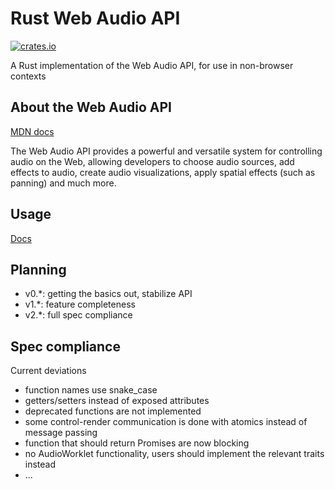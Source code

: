 # Rust Web Audio API

[![crates.io](https://img.shields.io/crates/v/web-audio-api.svg)](https://crates.io/crates/web-audio-api)

A Rust implementation of the Web Audio API, for use in non-browser contexts

## About the Web Audio API

[MDN docs](https://developer.mozilla.org/en-US/docs/Web/API/Web_Audio_API)

The Web Audio API provides a powerful and versatile system for controlling
audio on the Web, allowing developers to choose audio sources, add effects to
audio, create audio visualizations, apply spatial effects (such as panning) and
much more.

## Usage

[Docs](https://docs.rs/web-audio-api)

## Planning

- v0.\*: getting the basics out, stabilize API
- v1.\*: feature completeness
- v2.\*: full spec compliance

## Spec compliance

Current deviations

- function names use snake\_case
- getters/setters instead of exposed attributes
- deprecated functions are not implemented
- some control-render communication is done with atomics instead of message passing
- function that should return Promises are now blocking
- no AudioWorklet functionality, users should implement the relevant traits instead
- ...
